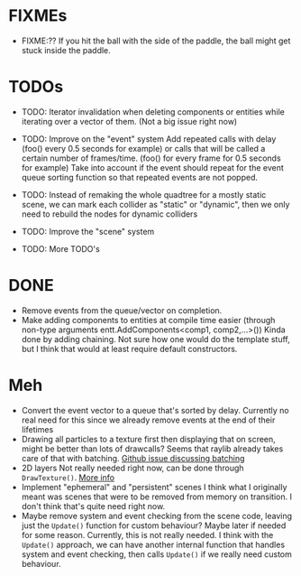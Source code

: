 
# FIXMEs
- FIXME:?? If you hit the ball with the side of the paddle, the ball might get stuck inside the paddle.

# TODOs
- TODO: Iterator invalidation when deleting components or entities while iterating over a vector of them. (Not a big issue right now)
  
- TODO: Improve on the "event" system
Add repeated calls with delay (foo() every 0.5 seconds for example)
or calls that will be called a certain number of frames/time. (foo() for every frame for 0.5 seconds for example)
Take into account if the event should repeat for the event queue sorting function so that repeated events are not popped.

- TODO: Instead of remaking the whole quadtree for a mostly static scene, we can mark each collider as "static" or
"dynamic", then we only need to rebuild the nodes for dynamic colliders

- TODO: Improve the "scene" system

- TODO: More TODO's

# DONE
  - Remove events from the queue/vector on completion.
  - Make adding components to entities at compile time easier (through non-type arguments entt.AddComponents<comp1, comp2,...>())
    Kinda done by adding chaining. Not sure how one would do the template stuff, but I think that would at least require default constructors.


# Meh
  - Convert the event vector to a queue that's sorted by delay.
    Currently no real need for this since we already remove events at the end of their lifetimes
  - Drawing all particles to a texture first then displaying that on screen, might be better than lots of drawcalls?
    Seems that raylib already takes care of that with batching. [Github issue discussing batching](https://github.com/raysan5/raylib/issues/267)
  - 2D layers
    Not really needed right now, can be done through `DrawTexture()`. [More info](https://github.com/raysan5/raylib/issues/682)
  - Implement "ephemeral" and "persistent" scenes
    I think what I originally meant was scenes that were to be removed from memory on transition. I don't think that's quite need right now.
  - Maybe remove system and event checking from the scene code, leaving just the `Update()` function for custom behaviour?
    Maybe later if needed for some reason. Currently, this is not really needed. I think with the `Update()` approach, we can have another internal function that handles system and event checking, then calls `Update()` if we really need custom behaviour.